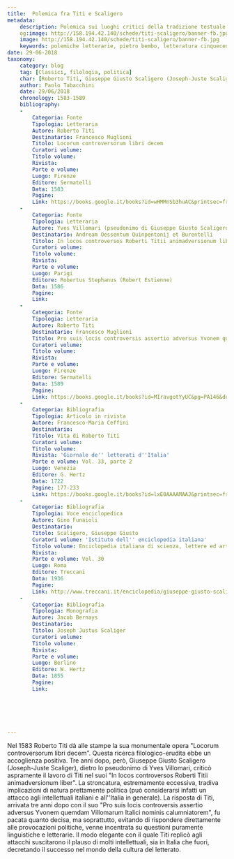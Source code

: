```yaml
---
title:  Polemica fra Titi e Scaligero
metadata:
	description: Polemica sui luoghi critici della tradizione testuale del mondo classico con implicazioni politiche
	og:image: http://158.194.42.140/schede/titi-scaligero/banner-fb.jpg
	image: http://158.194.42.140/schede/titi-scaligero/banner-fb.jpg
	keywords: polemiche letterarie, pietro bembo, letteratura cinquecento
date: 29-06-2018
taxonomy:
	category: blog
    tag: [Classici, filologia, politica]
    char: [Roberto Titi, Giuseppe Giusto Scaligero (Joseph-Juste Scaliger)]
    author: Paolo Tabacchini
    date: 29/06/2018
    chronology: 1583-1589
    bibliography:
    -
        Categoria: Fonte
        Tipologia: Letteraria
        Autore: Roberto Titi
        Destinatario: Francesco Muglioni
        Titolo: Locorum controversorum libri decem 
        Curatori volume: 
        Titolo volume: 
        Rivista: 
        Parte e volume: 
        Luogo: Firenze
        Editore: Sermatelli
        Data: 1583
        Pagine: 
        Link: https://books.google.it/books?id=wHMMnSb3huAC&printsec=frontcover&dq=roberto+titi+locorum&hl=it&sa=X&ved=0ahUKEwj6naTkq9_bAhXM1hQKHVVKBuMQ6AEIVTAI#v=onepage&q=roberto%20titi%20locorum&f=false
    -
        Categoria: Fonte
        Tipologia: Letteraria
        Autore: Yves Villomari (pseudonimo di Giuseppe Giusto Scaligero)
        Destinatario: Andream Oessentum Quinpentonij et Burentelli 
        Titolo: In locos controversos Roberti Titii animadversionum liber
        Curatori volume: 
        Titolo volume: 
        Rivista: 
        Parte e volume: 
        Luogo: Parigi
        Editore: Robertus Stephanus (Robert Estienne)
        Data: 1586
        Pagine: 
        Link: 
    -
        Categoria: Fonte
        Tipologia: Letteraria
        Autore: Roberto Titi
        Destinatario: Francesco Muglioni
        Titolo: Pro suis locis controversis assertio adversus Yvonem quemdam Villomarum Italici nominis calumniatorem 
        Curatori volume: 
        Titolo volume: 
        Rivista: 
        Parte e volume: 
        Luogo: Firenze
        Editore: Sermatelli
        Data: 1589
        Pagine: 
        Link: https://books.google.it/books?id=MIravgotYyUC&pg=PA146&dq=roberto+titi+pro+suis+locis&hl=it&sa=X&ved=0ahUKEwjH2IuQrN_bAhUlhqYKHTjwBZIQ6AEIOjAD#v=onepage&q=roberto%20titi%20pro%20suis%20locis&f=false
    -
        Categoria: Bibliografia
        Tipologia: Articolo in rivista
        Autore: Francesco-Maria Ceffini
        Destinatario: 
        Titolo: Vita di Roberto Titi
        Curatori volume: 
        Titolo volume: 
        Rivista: 'Giornale de'' letterati d''Italia'
        Parte e volume: Vol. 33, parte 2
        Luogo: Venezia
        Editore: G. Hertz
        Data: 1722
        Pagine: 177-233
        Link: https://books.google.it/books?id=lxE0AAAAMAAJ&printsec=frontcover&hl=it&source=gbs_ge_summary_r&cad=0#v=onepage&q&f=false
    -
        Categoria: Bibliografia
        Tipologia: Voce enciclopedica
        Autore: Gino Funaioli
        Destinatario: 
        Titolo: Scaligero, Giuseppe Giusto
        Curatori volume: 'Istituto dell'' enciclopedia italiana'
        Titolo volume: Enciclopedia italiana di scienza, lettere ed arti
        Rivista: 
        Parte e volume: Vol. 30
        Luogo: Roma
        Editore: Treccani
        Data: 1936
        Pagine: 
        Link: http://www.treccani.it/enciclopedia/giuseppe-giusto-scaligero_%28Enciclopedia-Italiana%29/
    -
        Categoria: Bibliografia
        Tipologia: Monografia
        Autore: Jacob Bernays
        Destinatario: 
        Titolo: Joseph Justus Scaliger
        Curatori volume: 
        Titolo volume: 
        Rivista: 
        Parte e volume: 
        Luogo: Berlino
        Editore: W. Hertz
        Data: 1855
        Pagine: 
        Link: 






---
```


Nel 1583 Roberto Titi dà alle stampe la sua monumentale opera "Locorum controversorum libri decem". Questa ricerca filologico-erudita ebbe un accoglienza positiva. Tre anni dopo, però, Giuseppe Giusto Scaligero (Joseph-Juste Scaliger), dietro lo pseudonimo di Yves Villomari, criticò aspramente il lavoro di Titi nel suoi "In locos controversos Roberti Titii animadversionum liber". La stroncatura, estremamente eccessiva, tradiva implicazioni di natura prettamente politica (può considerarsi infatti un attacco agli intellettuali italiani e all''Italia in generale). La risposta di Titi, arrivata tre anni dopo con il suo "Pro suis locis controversis assertio adversus Yvonem quemdam Villomarum Italici nominis calumniatorem", fu pacata quanto decisa, ma soprattutto, evitando di rispondere direttamente alle provocazioni politiche, venne incentrata su questioni puramente linguistiche e letterarie. Il modo elegante con il quale Titi replicò agli attacchi suscitarono il plauso di molti intellettuali, sia in Italia che fuori, decretando il successo nel mondo della cultura del letterato.